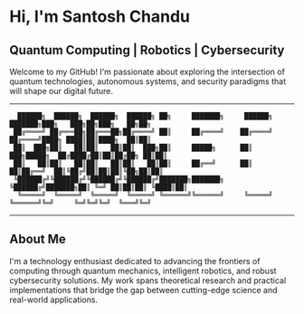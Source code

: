 # Hi, I'm Santosh Chandu

## Quantum Computing | Robotics | Cybersecurity

Welcome to my GitHub! I'm passionate about exploring the intersection of quantum technologies, autonomous systems, and security paradigms that will shape our digital future.

---

```
  ██████╗  ██████╗  ██████╗  ██████╗ ██╗     ███████╗     ██████╗ ███████╗███╗   ███╗██╗███╗   ██╗██╗
 ██╔════╝ ██╔═══██╗██╔═══██╗██╔════╝ ██║     ██╔════╝    ██╔════╝ ██╔════╝████╗ ████║██║████╗  ██║██║
 ██║  ███╗██║   ██║██║   ██║██║  ███╗██║     █████╗      ██║  ███╗█████╗  ██╔████╔██║██║██╔██╗ ██║██║
 ██║   ██║██║   ██║██║   ██║██║   ██║██║     ██╔══╝      ██║   ██║██╔══╝  ██║╚██╔╝██║██║██║╚██╗██║██║
 ╚██████╔╝╚██████╔╝╚██████╔╝╚██████╔╝███████╗███████╗    ╚██████╔╝███████╗██║ ╚═╝ ██║██║██║ ╚████║██║
  ╚═════╝  ╚═════╝  ╚═════╝  ╚═════╝ ╚══════╝╚══════╝     ╚═════╝ ╚══════╝╚═╝     ╚═╝╚═╝╚═╝  ╚═══╝╚═╝
```

---

## About Me

I'm a technology enthusiast dedicated to advancing the frontiers of computing through quantum mechanics, intelligent robotics, and robust cybersecurity solutions. My work spans theoretical research and practical implementations that bridge the gap between cutting-edge science and real-world applications.

